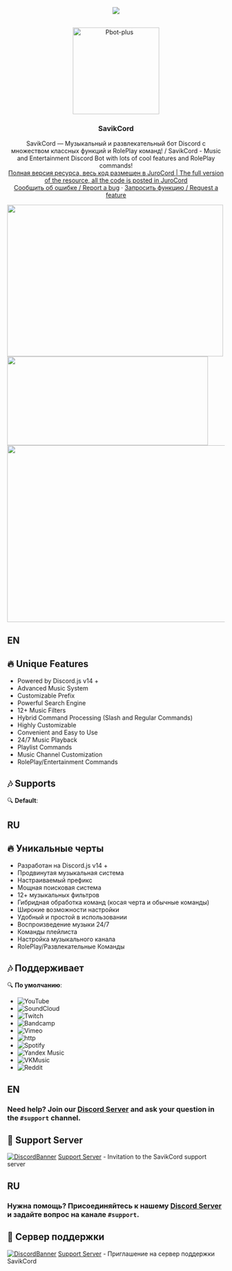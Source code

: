 
<center><img src="https://capsule-render.vercel.app/api?type=waving&color=gradient&height=200&section=header&text=SAVIKСORD&fontSize=80&fontAlignY=35&animation=twinkling&fontColor=gradient" /></center>

<!-- PROJECT LOGO -->
<br />
<p align="center">
  <a href="https://github.com/INZEWORLD/savikcord">
    <img src="https://inzeworld.com/assets/img/savik.webp" alt="Pbot-plus" width="200" height="200">
  </a>

  <h3 align="center">SavikCord</h3>

  <p align="center">
    SavikCord — Музыкальный и развлекательный бот Discord 
с множеством классных функций и RolePlay команд! / SavikCord - Music and Entertainment Discord Bot 
with lots of cool features and RolePlay commands!
    <br />
        <a href="https://github.com/INZEWORLD/JuroCord">Полная версия ресурса, весь код размещен в JuroCord | The full version of the resource, all the code is posted in JuroCord  </a>
    <br/>
    <a href="https://github.com/INZEWORLD/Savik/issues">Сообщить об ошибке / Report a bug</a>
    ·
    <a href="https://github.com/INZEWORLD/Savik/issues">Запросить функцию / Request a feature</a>
  </p>
  
</p>
<!-- ABOUT THE PROJECT -->
 <img src="https://github.com/user-attachments/assets/ef0cadda-fb84-4b5d-8b74-07cb2ab9db51" width="500" height="350"> 
 <img src="https://github.com/user-attachments/assets/72cb02a8-80a4-4b71-b4c6-2b6e1a13cf27" width="465" height="205">
 <img src="https://github.com/user-attachments/assets/2be73d3b-7a84-405c-9411-054b2b5d6a76" width="530" height="408"> 
 </a>
 
## EN
## 🔥 Unique Features

- Powered by Discord.js v14 +
- Advanced Music System
- Customizable Prefix
- Powerful Search Engine
- 12+ Music Filters
- Hybrid Command Processing (Slash and Regular Commands)
- Highly Customizable
- Convenient and Easy to Use
- 24/7 Music Playback
- Playlist Commands
- Music Channel Customization
- RolePlay/Entertainment Commands

## 🎶 Supports

🔍 **Default**:

## RU
## 🔥 Уникальные черты

- Разработан на Discord.js v14 +
- Продвинутая музыкальная система
- Настраиваемый префикс
- Мощная поисковая система
- 12+ музыкальных фильтров
- Гибридная обработка команд (косая черта и обычные команды)
- Широкие возможности настройки
- Удобный и простой в использовании
- Воспроизведение музыки 24/7
- Команды плейлиста
- Настройка музыкального канала
- RolePlay/Развлекательные Команды

## 🎶 Поддерживает 

🔍 **По умолчанию**:

- ![YouTube](https://img.shields.io/badge/YouTube-FF0000?style=plastic&logo=youtube&logoColor=white)
- ![SoundCloud](https://img.shields.io/badge/SoundCloud-FF3300?style=plastic&logo=soundcloud&logoColor=white)
- ![Twitch](https://img.shields.io/badge/Twitch-9146FF?style=plastic&logo=twitch&logoColor=white)
- ![Bandcamp](https://img.shields.io/badge/Bandcamp-629AA9?style=plastic&logo=bandcamp&logoColor=white)
- ![Vimeo](https://img.shields.io/badge/Vimeo-1AB7EA?style=plastic&logo=vimeo&logoColor=white)
- ![http](https://img.shields.io/badge/http-FFA500?style=plastic&logo=http&logoColor=white)
- ![Spotify](https://img.shields.io/badge/Spotify-1ED760?style=plastic&logo=spotify&logoColor=white) 
- ![Yandex Music](https://img.shields.io/badge/Yandex%20Music-FF0066?style=plastic&logo=yandex-music&logoColor=white)
- ![VKMusic](https://img.shields.io/badge/VKMusic-0066FF?style=plastic&logo=yandex-music&logoColor=white) 
- ![Reddit](https://img.shields.io/badge/Reddit-FF4500?style=plastic&logo=reddit&logoColor=white) 

## EN
### **Need help?** Join our [Discord Server](https://discord.gg/xTmekE7Urz) and ask your question in the `#support` channel.

## 💌 Support Server

[![DiscordBanner](https://invidget.switchblade.xyz/xTmekE7Urz)](https://discord.gg/xTmekE7Urz)
[Support Server](https://discord.gg/xTmekE7Urz) - Invitation to the SavikCord support server


## RU
### **Нужна помощь?** Присоединяйтесь к нашему [Discord Server](https://discord.gg/xTmekE7Urz) и задайте вопрос на канале `#support`.


## 💌 Сервер поддержки

[![DiscordBanner](https://invidget.switchblade.xyz/xTmekE7Urz)](https://discord.gg/xTmekE7Urz)
[Support Server](https://discord.gg/xTmekE7Urz) - Приглашение на сервер поддержки SavikCord
